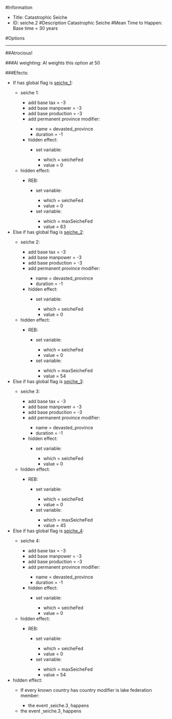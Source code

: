 #Information
 - Title: Catastrophic Seiche
 - ID: seiche.2
#Description
Catastrophic Seiche
#Mean Time to Happen:
Base time = 30 years

#Options

___
##Atrocious!

###AI weighting:
AI weights this option at 50


###Efects:<ul><li>If has global flag is [seiche_1](../flags/seiche_1.md):</li><ul><li>seiche 1:</li><ul><li>add base tax = -3</li><li>add base manpower = -3</li><li>add base production = -3</li><li>add permanent province modifier:</li><ul><li>name = devasted_province</li><li>duration = -1</li></ul><li>hidden effect:</li><ul><li>set variable:</li><ul><li>which = seicheFed</li><li>value = 0</li></ul></ul></ul><li>hidden effect:</li><ul><li>REB:</li><ul><li>set variable:</li><ul><li>which = seicheFed</li><li>value = 0</li></ul><li>set variable:</li><ul><li>which = maxSeicheFed</li><li>value = 63</li></ul></ul></ul></ul><li>Else if has global flag is [seiche_2](../flags/seiche_2.md):</li><ul><li>seiche 2:</li><ul><li>add base tax = -3</li><li>add base manpower = -3</li><li>add base production = -3</li><li>add permanent province modifier:</li><ul><li>name = devasted_province</li><li>duration = -1</li></ul><li>hidden effect:</li><ul><li>set variable:</li><ul><li>which = seicheFed</li><li>value = 0</li></ul></ul></ul><li>hidden effect:</li><ul><li>REB:</li><ul><li>set variable:</li><ul><li>which = seicheFed</li><li>value = 0</li></ul><li>set variable:</li><ul><li>which = maxSeicheFed</li><li>value = 54</li></ul></ul></ul></ul><li>Else if has global flag is [seiche_3](../flags/seiche_3.md):</li><ul><li>seiche 3:</li><ul><li>add base tax = -3</li><li>add base manpower = -3</li><li>add base production = -3</li><li>add permanent province modifier:</li><ul><li>name = devasted_province</li><li>duration = -1</li></ul><li>hidden effect:</li><ul><li>set variable:</li><ul><li>which = seicheFed</li><li>value = 0</li></ul></ul></ul><li>hidden effect:</li><ul><li>REB:</li><ul><li>set variable:</li><ul><li>which = seicheFed</li><li>value = 0</li></ul><li>set variable:</li><ul><li>which = maxSeicheFed</li><li>value = 45</li></ul></ul></ul></ul><li>Else if has global flag is [seiche_4](../flags/seiche_4.md):</li><ul><li>seiche 4:</li><ul><li>add base tax = -3</li><li>add base manpower = -3</li><li>add base production = -3</li><li>add permanent province modifier:</li><ul><li>name = devasted_province</li><li>duration = -1</li></ul><li>hidden effect:</li><ul><li>set variable:</li><ul><li>which = seicheFed</li><li>value = 0</li></ul></ul></ul><li>hidden effect:</li><ul><li>REB:</li><ul><li>set variable:</li><ul><li>which = seicheFed</li><li>value = 0</li></ul><li>set variable:</li><ul><li>which = maxSeicheFed</li><li>value = 54</li></ul></ul></ul></ul><li>hidden effect:</li><ul><li>If every known country has country modifier is lake federation member:</li><ul><li>the event ˻seiche.3˼ happens</li></ul><li>the event ˻seiche.3˼ happens</li></ul></ul>
